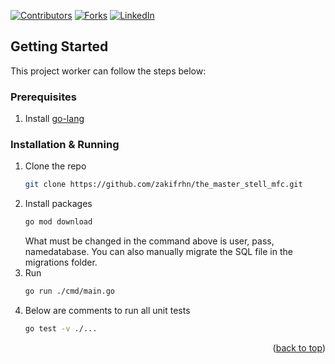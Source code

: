 

[![Contributors][contributors-shield]][contributors-url]
[![Forks][forks-shield]][forks-url]
[![LinkedIn][linkedin-shield]][linkedin-url]


<!-- GETTING STARTED -->
## Getting Started

This project worker can follow the steps below:

### Prerequisites

1. Install [go-lang](https://go.dev/dl/)

### Installation & Running

1. Clone the repo
   ```sh
   git clone https://github.com/zakifrhn/the_master_stell_mfc.git
   ```
2. Install packages
   ```sh
   go mod download
   ```
   What must be changed in the command above is user, pass, namedatabase. You can also manually migrate the SQL file in the migrations folder.
3. Run
   ```sh
   go run ./cmd/main.go
   ```
4. Below are comments to run all unit tests
   ```sh
   go test -v ./...
   ```

<p align="right">(<a href="#readme-top">back to top</a>)</p>



<!-- MARKDOWN LINKS & IMAGES -->
<!-- https://www.markdownguide.org/basic-syntax/#reference-style-links -->
[contributors-shield]: https://img.shields.io/github/contributors/sasmeka/user_product_management_duazsolusi.svg?style=for-the-badge
[contributors-url]: https://github.com/sasmeka/user_product_management_duazsolusi/graphs/contributors
[forks-shield]: https://img.shields.io/github/forks/sasmeka/user_product_management_duazsolusi.svg?style=for-the-badge
[forks-url]: https://github.com/sasmeka/user_product_management_duazsolusi/network/members
[linkedin-shield]: https://img.shields.io/badge/-LinkedIn-black.svg?style=for-the-badge&logo=linkedin&colorB=555
[linkedin-url]: https://www.linkedin.com/in/verdi-sasmeka-62b91b132/
[go.js]: https://img.shields.io/badge/Go-00ADD8?style=for-the-badge&logo=Go&logoColor=white
[go-url]: https://go.dev
[postgresql.js]: https://img.shields.io/badge/Postgresql-4169E1?style=for-the-badge&logo=postgresql&logoColor=white
[postgresql-url]: https://www.postgresql.org/